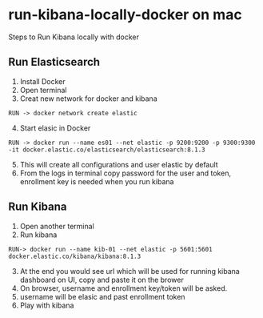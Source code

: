 # run-kibana-locally-docker on mac
Steps to Run Kibana locally with docker

## Run Elasticsearch
1. Install Docker
2. Open terminal 
3. Creat new network for docker and kibana
  ```
  RUN -> docker network create elastic
  ```
4. Start elasic in Docker
```
RUN -> docker run --name es01 --net elastic -p 9200:9200 -p 9300:9300 -it docker.elastic.co/elasticsearch/elasticsearch:8.1.3
```
5. This will create all configurations and user elastic by default 
6. From the logs in terminal copy password for the user and token, enrollment key is needed when you run kibana

## Run Kibana
1. Open another terminal 
2. Run kibana 
```
RUN-> docker run --name kib-01 --net elastic -p 5601:5601 docker.elastic.co/kibana/kibana:8.1.3
```
3. At the end you would see url which will be used for running kibana dashboard on UI, copy and paste it on the brower
4. On browser, username and enrollment key/token will be asked.
5. username will be elasic and past enrollment token
6. Play with kibana
